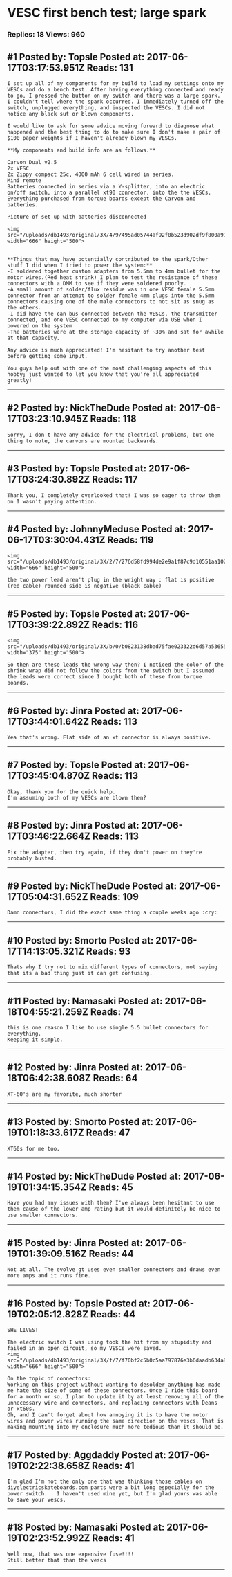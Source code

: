 # VESC first bench test; large spark

### Replies: 18 Views: 960

## \#1 Posted by: Topsle Posted at: 2017-06-17T03:17:53.951Z Reads: 131

```
I set up all of my components for my build to load my settings onto my VESCs and do a bench test. After having everything connected and ready to go, I pressed the button on my switch and there was a large spark. I couldn't tell where the spark occurred. I immediately turned off the switch, unplugged everything, and inspected the VESCs. I did not notice any black sut or blown components.

I would like to ask for some advice moving forward to diagnose what happened and the best thing to do to make sure I don't make a pair of $100 paper weights if I haven't already blown my VESCs.

**My components and build info are as follows.**

Carvon Dual v2.5
2x VESC
2x Zippy compact 25c, 4000 mAh 6 cell wired in series.
Mini remote
Batteries connected in series via a Y-splitter, into an electric on/off switch, into a parallel xt90 connector, into the the VESCs.
Everything purchased from torque boards except the Carvon and batteries.

Picture of set up with batteries disconnected

<img src="/uploads/db1493/original/3X/4/9/495ad05744af92f0b523d902df9f800a91541e14.jpg" width="666" height="500">


**Things that may have potentially contributed to the spark/Other stuff I did when I tried to power the system:**
-I soldered together custom adapters from 5.5mm to 4mm bullet for the motor wires.(Red heat shrink) I plan to test the resistance of these connectors with a DMM to see if they were soldered poorly.
-A small amount of solder/flux residue was in one VESC female 5.5mm connector from an attempt to solder female 4mm plugs into the 5.5mm connectors causing one of the male connectors to not sit as snug as the others. 
-I did have the can bus connected between the VESCs, the transmitter connected, and one VESC connected to my computer via USB when I powered on the system
-The batteries were at the storage capacity of ~30% and sat for awhile at that capacity.

Any advice is much appreciated! I'm hesitant to try another test before getting some input. 

You guys help out with one of the most challenging aspects of this hobby; just wanted to let you know that you're all appreciated greatly!
```

---
## \#2 Posted by: NickTheDude Posted at: 2017-06-17T03:23:10.945Z Reads: 118

```
Sorry, I don't have any advice for the electrical problems, but one thing to note, the carvons are mounted backwards.
```

---
## \#3 Posted by: Topsle Posted at: 2017-06-17T03:24:30.892Z Reads: 117

```
Thank you, I completely overlooked that! I was so eager to throw them on I wasn't paying attention.
```

---
## \#4 Posted by: JohnnyMeduse Posted at: 2017-06-17T03:30:04.431Z Reads: 119

```
<img src="/uploads/db1493/original/3X/2/7/276d58fd994de2e9a1f87c9d10551aa1021a0bcc.jpg" width="666" height="500">

the two power lead aren't plug in the wright way : flat is positive (red cable) rounded side is negative (black cable)
```

---
## \#5 Posted by: Topsle Posted at: 2017-06-17T03:39:22.892Z Reads: 116

```
<img src="/uploads/db1493/original/3X/b/0/b0823138dbad75fae023322d6d57a53655e35969.jpg" width="375" height="500">

So then are these leads the wrong way then? I noticed the color of the shrink wrap did not follow the colors from the switch but I assumed the leads were correct since I bought both of these from torque boards.
```

---
## \#6 Posted by: Jinra Posted at: 2017-06-17T03:44:01.642Z Reads: 113

```
Yea that's wrong. Flat side of an xt connector is always positive.
```

---
## \#7 Posted by: Topsle Posted at: 2017-06-17T03:45:04.870Z Reads: 113

```
Okay, thank you for the quick help.
I'm assuming both of my VESCs are blown then?
```

---
## \#8 Posted by: Jinra Posted at: 2017-06-17T03:46:22.664Z Reads: 113

```
Fix the adapter, then try again, if they don't power on they're probably busted.
```

---
## \#9 Posted by: NickTheDude Posted at: 2017-06-17T05:04:31.652Z Reads: 109

```
Damn connectors, I did the exact same thing a couple weeks ago :cry:
```

---
## \#10 Posted by: Smorto Posted at: 2017-06-17T14:13:05.321Z Reads: 93

```
Thats why I try not to mix different types of connectors, not saying that its a bad thing just it can get confusing.
```

---
## \#11 Posted by: Namasaki Posted at: 2017-06-18T04:55:21.259Z Reads: 74

```
this is one reason I like to use single 5.5 bullet connectors for everything. 
Keeping it simple.
```

---
## \#12 Posted by: Jinra Posted at: 2017-06-18T06:42:38.608Z Reads: 64

```
XT-60's are my favorite, much shorter
```

---
## \#13 Posted by: Smorto Posted at: 2017-06-19T01:18:33.617Z Reads: 47

```
XT60s for me too.
```

---
## \#14 Posted by: NickTheDude Posted at: 2017-06-19T01:34:15.354Z Reads: 45

```
Have you had any issues with them? I've always been hesitant to use them cause of the lower amp rating but it would definitely be nice to use smaller connectors.
```

---
## \#15 Posted by: Jinra Posted at: 2017-06-19T01:39:09.516Z Reads: 44

```
Not at all. The evolve gt uses even smaller connectors and draws even more amps and it runs fine.
```

---
## \#16 Posted by: Topsle Posted at: 2017-06-19T02:05:12.828Z Reads: 44

```
SHE LIVES!

The electric switch I was using took the hit from my stupidity and failed in an open circuit, so my VESCs were saved.
<img src="/uploads/db1493/original/3X/f/7/f70bf2c5b0c5aa797876e3b6daadb634a8a9e0f5.jpg" width="666" height="500">

On the topic of connectors:
Working on this project without wanting to desolder anything has made me hate the size of some of these connectors. Once I ride this board for a month or so, I plan to update it by at least removing all of the unnecessary wire and connectors, and replacing connectors with Deans or xt60s. 
Oh, and I can't forget about how annoying it is to have the motor wires and power wires running the same direction on the vescs. That is making mounting into my enclosure much more tedious than it should be.
```

---
## \#17 Posted by: Aggdaddy Posted at: 2017-06-19T02:22:38.658Z Reads: 41

```
I'm glad I'm not the only one that was thinking those cables on diyelectricskateboards.com parts were a bit long especially for the power switch.   I haven't used mine yet, but I'm glad yours was able to save your vescs.
```

---
## \#18 Posted by: Namasaki Posted at: 2017-06-19T02:23:52.992Z Reads: 41

```
Well now, that was one expensive fuse!!!!
Still better that than the vescs
```

---
